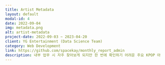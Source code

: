 ```yaml
---
title: Artist Metadata 
layout: default
modal-id: 4
date: 2022-09-04
img: metadata.png
alt: artist-metadata
project-date: 2022-09-03 ~ 2023-04-20
client: YG Entertainment (Data Science Team)
category: Web Development
link: https://github.com/spacekay/monthly_report_admin
description: 내부 업무 시 자주 찾아보게 되지만 한 번에 확인하기 어려운 주요 KPOP 아티스트 메타데이터들을 모아서 볼 수 있는 업무용 사이트입니다. <br>아티스트별 소속사, 데뷔일, 최근 컴백일, 최근 음반 초동 판매량 등을 내부 서버 DB를 통해 관리하고 검색하여 조회할 수 있습니다. <br>Django를 활용하여 개발하였으며, DB는 PostgreSQL로 구현하였습니다. <br>현재 uWSGI-nginx를 활용하여 사내망 한정 서비스 중입니다.
---
```

